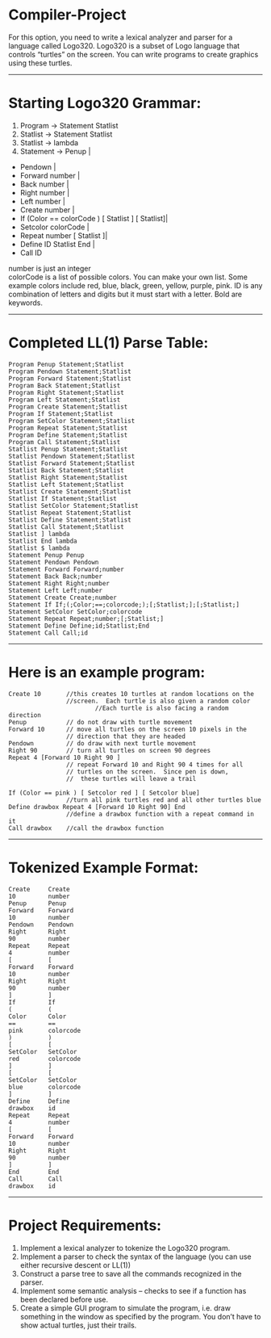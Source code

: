 Compiler-Project
================
For this option, you need to write a lexical analyzer and parser for a language called Logo320.  Logo320 is a subset of Logo language that controls “turtles” on the screen.  You can write programs to create graphics using these turtles. 
___
Starting Logo320 Grammar:
===
1. Program -> Statement  Statlist  
2. Statlist -> Statement Statlist  
3. Statlist -> lambda  
4. Statement -> 	Penup |  
  * Pendown |  
  * Forward number |  
  * Back number |  
  * Right number |  
  * Left number |  
  * Create number |  
  * If (Color == colorCode ) [ Statlist ] [ Statlist]|  
  * Setcolor colorCode |  
  * Repeat number [ Statlist ]|  
  * Define ID Statlist End |  
  * Call ID  

number is just an integer  
colorCode is a list of possible colors.  You can make your own list.  Some example colors include red, blue, black, green, yellow, purple, pink. 
ID is any combination of letters and digits but it must start with a letter. 
Bold are keywords. 
___
Completed LL(1) Parse Table:
===
```
Program Penup Statement;Statlist
Program Pendown Statement;Statlist
Program Forward Statement;Statlist
Program Back Statement;Statlist
Program Right Statement;Statlist
Program Left Statement;Statlist
Program Create Statement;Statlist
Program If Statement;Statlist
Program SetColor Statement;Statlist
Program Repeat Statement;Statlist
Program Define Statement;Statlist
Program Call Statement;Statlist
Statlist Penup Statement;Statlist
Statlist Pendown Statement;Statlist
Statlist Forward Statement;Statlist
Statlist Back Statement;Statlist
Statlist Right Statement;Statlist
Statlist Left Statement;Statlist
Statlist Create Statement;Statlist
Statlist If Statement;Statlist
Statlist SetColor Statement;Statlist
Statlist Repeat Statement;Statlist
Statlist Define Statement;Statlist
Statlist Call Statement;Statlist
Statlist ] lambda
Statlist End lambda
Statlist $ lambda
Statement Penup Penup
Statement Pendown Pendown
Statement Forward Forward;number
Statement Back Back;number
Statement Right Right;number
Statement Left Left;number
Statement Create Create;number
Statement If If;(;Color;==;colorcode;);[;Statlist;];[;Statlist;]
Statement SetColor SetColor;colorcode
Statement Repeat Repeat;number;[;Statlist;]
Statement Define Define;id;Statlist;End
Statement Call Call;id
```
___
Here is an example program:
===
```
Create 10       //this creates 10 turtles at random locations on the  
                //screen.  Each turtle is also given a random color  
				        //Each turtle is also facing a random direction  
Penup           // do not draw with turtle movement  
Forward 10      // move all turtles on the screen 10 pixels in the  
                // direction that they are headed  
Pendown         // do draw with next turtle movement  
Right 90        // turn all turtles on screen 90 degrees  
Repeat 4 [Forward 10 Right 90 ]  
                // repeat Forward 10 and Right 90 4 times for all  
                // turtles on the screen.  Since pen is down,  
                //  these turtles will leave a trail  

If (Color == pink ) [ Setcolor red ] [ Setcolor blue]  
                //turn all pink turtles red and all other turtles blue  
Define drawbox Repeat 4 [Forward 10 Right 90] End  
                //define a drawbox function with a repeat command in it  
Call drawbox    //call the drawbox function  
```
___
Tokenized Example Format:
===
```
Create     Create
10         number
Penup      Penup
Forward    Forward
10         number
Pendown    Pendown
Right      Right
90         number
Repeat     Repeat
4          number
[          [
Forward    Forward
10         number
Right      Right
90         number
]          ]
If         If
(          (
Color      Color
==         ==
pink       colorcode
)          )
[          [
SetColor   SetColor
red        colorcode
]          ]
[          [
SetColor   SetColor
blue       colorcode
]          ]
Define     Define
drawbox    id
Repeat     Repeat
4          number
[          [
Forward    Forward
10         number
Right      Right
90         number
]          ]
End        End
Call       Call
drawbox    id
```
___
Project Requirements:
===
1. Implement a lexical analyzer to tokenize the Logo320 program.  
2. Implement a parser to check the syntax of the language (you can use either recursive descent or LL(1))  
3. Construct a parse tree to save all the commands recognized in the parser.  
4. Implement some semantic analysis – checks to see if a function has been declared before use.  
5. Create a simple GUI program to simulate the program, i.e. draw something in the window as specified by the program.      You don’t have to show actual turtles, just their trails.  

